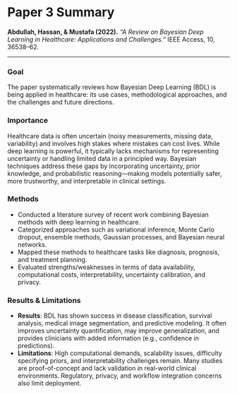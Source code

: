 # Paper 3 Summary

**Abdullah, Hassan, & Mustafa (2022).** *“A Review on Bayesian Deep Learning in Healthcare: Applications and Challenges.”* IEEE Access, 10, 36538–62.  

---

### Goal  
The paper systematically reviews how Bayesian Deep Learning (BDL) is being applied in healthcare: its use cases, methodological approaches, and the challenges and future directions.  

### Importance  
Healthcare data is often uncertain (noisy measurements, missing data, variability) and involves high stakes where mistakes can cost lives. While deep learning is powerful, it typically lacks mechanisms for representing uncertainty or handling limited data in a principled way. Bayesian techniques address these gaps by incorporating uncertainty, prior knowledge, and probabilistic reasoning—making models potentially safer, more trustworthy, and interpretable in clinical settings.  

### Methods  
- Conducted a literature survey of recent work combining Bayesian methods with deep learning in healthcare.  
- Categorized approaches such as variational inference, Monte Carlo dropout, ensemble methods, Gaussian processes, and Bayesian neural networks.  
- Mapped these methods to healthcare tasks like diagnosis, prognosis, and treatment planning.  
- Evaluated strengths/weaknesses in terms of data availability, computational costs, interpretability, uncertainty calibration, and privacy.  

### Results & Limitations  
- **Results**: BDL has shown success in disease classification, survival analysis, medical image segmentation, and predictive modeling. It often improves uncertainty quantification, may improve generalization, and provides clinicians with added information (e.g., confidence in predictions).  
- **Limitations**: High computational demands, scalability issues, difficulty specifying priors, and interpretability challenges remain. Many studies are proof-of-concept and lack validation in real-world clinical environments. Regulatory, privacy, and workflow integration concerns also limit deployment.  
